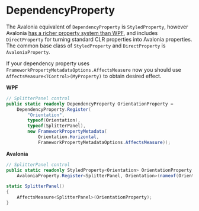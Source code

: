 # DependencyProperty

The Avalonia equivalent of `DependencyProperty` is `StyledProperty`, however Avalonia [has a richer property system than WPF](https://docs.avaloniaui.net/docs/authoring-controls/defining-properties), and includes `DirectProperty` for turning standard CLR properties into Avalonia properties. The common base class of `StyledProperty` and `DirectProperty` is `AvaloniaProperty`.

If your dependency property uses `FrameworkPropertyMetadataOptions.AffectsMeasure` now you should use `AffectsMeasure<TControl>(MyProperty)` to obtain desired effect.

**WPF**
```csharp
// SplitterPanel control
public static readonly DependencyProperty OrientationProperty =
    DependencyProperty.Register(
        "Orientation",
        typeof(Orientation),
        typeof(SplitterPanel),
        new FrameworkPropertyMetadata(
            Orientation.Horizontal,
            FrameworkPropertyMetadataOptions.AffectsMeasure));
```

**Avalonia**
```csharp
// SplitterPanel control
public static readonly StyledProperty<Orientation> OrientationProperty =
    AvaloniaProperty.Register<SplitterPanel, Orientation>(nameof(Orientation), Orientation.Horizontal);

static SplitterPanel()
{
    AffectsMeasure<SplitterPanel>(OrientationProperty);
}
```